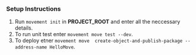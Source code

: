 ### Setup Instructions
1. Run `movement init` in **PROJECT_ROOT** and enter all the neccessary details.
2. To run unit test enter `movement move test --dev`.
3. To deploy etner `movement move  create-object-and-publish-package --address-name HelloMove`.
